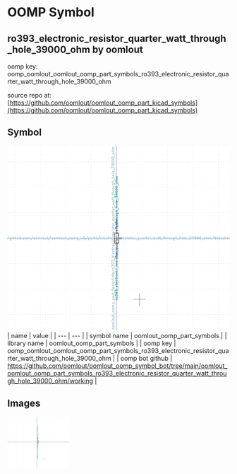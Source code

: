 # OOMP Symbol  
## ro393_electronic_resistor_quarter_watt_through_hole_39000_ohm  by oomlout  
  
oomp key: oomp_oomlout_oomlout_oomp_part_symbols_ro393_electronic_resistor_quarter_watt_through_hole_39000_ohm  
  
source repo at: [https://github.com/oomlout/oomlout_oomp_part_kicad_symbols](https://github.com/oomlout/oomlout_oomp_part_kicad_symbols)  
## Symbol  
  
[![working.png](working_600.png)](working.png)  
| name | value | 
| --- | --- | 
| symbol name | oomlout_oomp_part_symbols | 
| library name | oomlout_oomp_part_symbols | 
| oomp key | oomp_oomlout_oomlout_oomp_part_symbols_ro393_electronic_resistor_quarter_watt_through_hole_39000_ohm | 
| oomp bot github | https://github.com/oomlout/oomlout_oomp_symbol_bot/tree/main/oomlout_oomlout_oomp_part_symbols_ro393_electronic_resistor_quarter_watt_through_hole_39000_ohm/working | 
## Images  
  
[![working.png](working_140.png)](working.png)  
